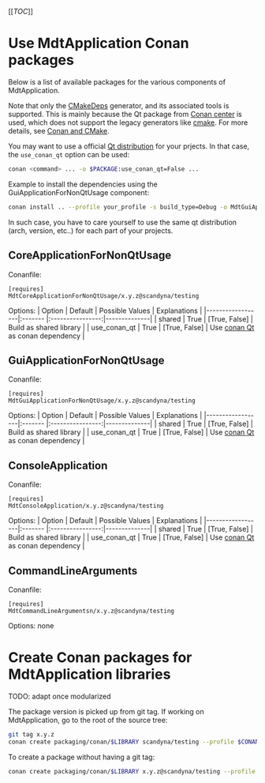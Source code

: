 [[_TOC_]]

# Use MdtApplication Conan packages

Below is a list of available packages for the various components of MdtApplication.

Note that only the [CMakeDeps](https://docs.conan.io/en/latest/reference/conanfile/tools/cmake/cmakedeps.html)
generator, and its associated tools is supported.
This is mainly because the Qt package from [Conan center](https://conan.io/center/) is used,
which does not support the legacy generators like [cmake](https://docs.conan.io/en/latest/reference/generators/cmake.html).
For more details, see [Conan and CMake](https://scandyna.gitlab.io/mdt-cmake-modules/ConanAndCMake.html).

You may want to use a official [Qt distribution](https://www.qt.io/download) for your prjects.
In that case, the `use_conan_qt` option can be used:
```bash
conan <command> ... -o $PACKAGE:use_conan_qt=False ...
```

Example to install the dependencies using the GuiApplicationForNonQtUsage component:
```bash
conan install .. --profile your_profile -s build_type=Debug -o MdtGuiApplicationForNonQtUsage:use_conan_qt=False
```

In such case, you have to care yourself to use the same qt distribution (arch, version, etc..)
for each part of your projects.

## CoreApplicationForNonQtUsage

Conanfile:
```conan
[requires]
MdtCoreApplicationForNonQtUsage/x.y.z@scandyna/testing
```

Options:
| Option           | Default | Possible Values  | Explanations |
|------------------|:------- |:----------------:|--------------|
| shared           | True    |  [True, False]   | Build as shared library |
| use_conan_qt     | True    |  [True, False]   | Use [conan Qt](https://conan.io/center/qt) as conan dependency |

## GuiApplicationForNonQtUsage

Conanfile:
```conan
[requires]
MdtGuiApplicationForNonQtUsage/x.y.z@scandyna/testing
```

Options:
| Option           | Default | Possible Values  | Explanations |
|------------------|:------- |:----------------:|--------------|
| shared           | True    |  [True, False]   | Build as shared library |
| use_conan_qt     | True    |  [True, False]   | Use [conan Qt](https://conan.io/center/qt) as conan dependency |

## ConsoleApplication

Conanfile:
```conan
[requires]
MdtConsoleApplication/x.y.z@scandyna/testing
```

Options:
| Option           | Default | Possible Values  | Explanations |
|------------------|:------- |:----------------:|--------------|
| shared           | True    |  [True, False]   | Build as shared library |
| use_conan_qt     | True    |  [True, False]   | Use [conan Qt](https://conan.io/center/qt) as conan dependency |

## CommandLineArguments

Conanfile:
```conan
[requires]
MdtCommandLineArgumentsn/x.y.z@scandyna/testing
```

Options: none

# Create Conan packages for MdtApplication libraries

TODO: adapt once modularized

The package version is picked up from git tag.
If working on MdtApplication, go to the root of the source tree:
```bash
git tag x.y.z
conan create packaging/conan/$LIBRARY scandyna/testing --profile $CONAN_PROFILE -s build_type=$BUILD_TYPE
```

To create a package without having a git tag:
```bash
conan create packaging/conan/$LIBRARY x.y.z@scandyna/testing --profile $CONAN_PROFILE -s build_type=$BUILD_TYPE
```
